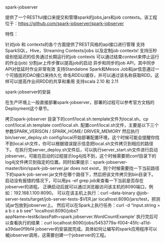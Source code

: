 spark-jobserver

提供了一个RESTful接口来提交和管理spark的jobs,jars和job contexts。该工程位于：https://github.com/spark-jobserver/spark-jobserver

特性：

针对job 和 contexts的各个方面提供了REST风格的api接口进行管理
支持SparkSQL，Hive，Streaming Contexts/jobs 以及定制job contexts!
支持压秒级别低延迟的任务通过长期运行的job contexts
可以通过结束context来停止运行的作业(job)
分割jar上传步骤以提高job的启动
异步和同步的job API，其中同步API对低延时作业非常有效
支持Standalone Spark和Mesos
Job和jar信息通过一个可插拔的DAO接口来持久化
命名RDD以缓存，并可以通过该名称获取RDD。这样可以提高作业间RDD的共享和重用
支持scala 2.10 和 2.11


spark-jobserver的安装

在生产环境上一般直接部署spark-jobserver，部署的过程可以参考官方文档的Deployment这个章节。

拷贝spark-jobserver 目录下的conf/local.sh.template文件为local.sh，cp conf/local.sh.template conf/local.sh.
配置conf/local.sh文件，主要是以下三个参数SPARK_VERISON / SPARK_HOME/ DRIVER_MEMORY
然后执行bin/server_deploy.sh config/local开始部署配置环境，这个时候可能会提醒你找不到local.sh文件，你可以根据错误提示信息把local.sh文件拷贝到相应的路径下。
在执行完server_deploy.sh文件后，可以执行server_start.sh文件进行启动jobserver。可能在启动的过程提示log4j找不到，这个时候需要把conf目录下的log4j文件拷贝到指定的位置。同时如果提示：spark-jobserver-master/bin/spark-job-server.jar does not exist，则个时候需要找一下当前路径下的spark-job-server.jar文件在哪个路径下，然后把该文件拷贝到bin目录下。
启动没有报错的情况下，可以用ps -ef	grep job来查看一下当前是否存在jobserver的进程。
正确启动后就可以通过浏览器访问该主机的8090端口，例如：192.168.1.100:8090。
可以在该主机上执行：curl –data-binary @job-server-tests/target/job-server-tests-$VER.jar localhost:8090/jars/test，把测试jar包放到jobserver上。
然后可以在Spark上执行任务：curl -d “input.string = a b c a b see” ‘localhost:8090/jobs?appName=test&classPath=spark.jobserver.WordCountExample’
执行完后可以查看执行的结果：curl localhost:8090/jobs/5453779a-f004-45fc-a11d-a39dae0f9bf4
jobserver的安装就完成。具体如何让编写的spark应用程序可以被jobserver调用，这需要创建一个jobserver的工程。